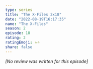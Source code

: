 ```yaml
---
type: series
title: "The X-Files 2x18"
date: "2022-08-19T16:17:35"
name: "The X-Files"
season: 2
episode: 18
rating: 2
ratingEmoji: ⭐️⭐️
share: false
---
```


*[No review was written for this episode]*
